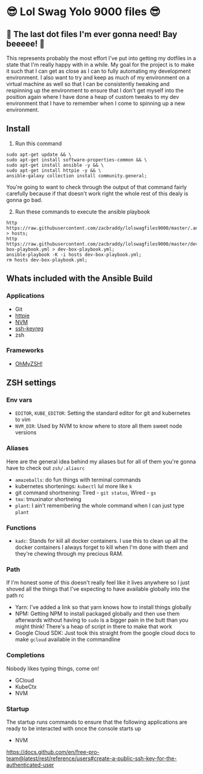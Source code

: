 # :sunglasses: Lol Swag Yolo 9000 files :sunglasses:

## :crown: The last dot files I'm ever gonna need! Bay beeeee! :crown:

This represents probably the most effort I've put into getting my dotfiles in a state that I'm really happy with in a while. My goal for the project is to make it such that I can get as close as I can to fully automating my development environment. I also want to try and keep as much of my environment on a virtual machine as well so that I can be consistently tweaking and respinning up the environment to ensure that I don't get myself into the position again where I have done a heap of custom tweaks to my dev environment that I have to remember when I come to spinning up a new environment.

## Install

1. Run this command

```shell
sudo apt-get update && \
sudo apt-get install software-properties-common && \
sudo apt-get install ansible -y && \
sudo apt-get install httpie -y && \
ansible-galaxy collection install community.general;
```

You're going to want to check through the output of that command fairly carefully because if that doesn't work right the whole rest of this dealy is gonna go bad.

2. Run these commands to execute the ansible playbook

```shell
http https://raw.githubusercontent.com/zacbraddy/lolswagfiles9000/master/.ansible/hosts > hosts;
http https://raw.githubusercontent.com/zacbraddy/lolswagfiles9000/master/dev-box-playbook.yml > dev-box-playbook.yml;
ansible-playbook -K -i hosts dev-box-playbook.yml;
rm hosts dev-box-playbook.yml;
```

## Whats included with the Ansible Build

### Applications

- Git
- [httpie](https://httpie.io/)
- [NVM](https://github.com/nvm-sh/nvm)
- [ssh-keyreg](https://github.com/b4b4r07/ssh-keyreg)
- zsh

### Frameworks

- [OhMyZSH!](https://ohmyz.sh/)

## ZSH settings

### Env vars

- `EDITOR`, `KUBE_EDITOR`: Setting the standard editor for git and kubernetes to vim
- `NVM_DIR`: Used by NVM to know where to store all them sweet node versions

### Aliases

Here are the general idea behind my aliases but for all of them you're gonna have to check out `zsh/.aliasrc`

- `amazeballs`: do fun things with terminal commands
- kubernetes shortenings: `kubectl` lul more like `k`
- git command shortnening: Tired - `git status`, Wired - `gs`
- `tmx`: tmuxinator shortneing
- `plant`: I ain't remembering the whole command when I can just type `plant`

### Functions

- `kadc`: Stands for kill all docker containers. I use this to clean up all the docker containers I always forget to kill when I'm done with them and they're chewing through my precious RAM.

### Path

If I'm honest some of this doesn't really feel like it lives anywhere so I just shoved all the things that I've expecting to have available globally into the path rc

- Yarn: I've added a link so that yarn knows how to install things globally
- NPM: Getting NPM to install packaged globally and then use them afterwards without having to `sudo` is a bigger pain in the butt than you might think! There's a heap of script in there to make that work
- Google Cloud SDK: Just took this straight from the google cloud docs to make `gcloud` available in the commandline

### Completions

Nobody likes typing things, come on!

- GCloud
- KubeCtx
- NVM

### Startup

The startup runs commands to ensure that the following applications are ready to be interacted with once the console starts up

- NVM

https://docs.github.com/en/free-pro-team@latest/rest/reference/users#create-a-public-ssh-key-for-the-authenticated-user
